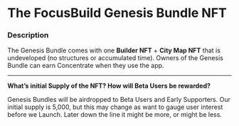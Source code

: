 # The FocusBuild Genesis Bundle NFT

### **Description**

The Genesis Bundle comes with one **Builder NFT** + **City Map NFT** that is undeveloped (no structures or accumulated time). Owners of the Genesis Bundle can earn Concentrate when they use the app.

****

**What’s initial Supply of the NFT? How will Beta Users be rewarded?**

&#x20;Genesis Bundles will be airdropped to Beta Users and Early Supporters. Our initial supply is 5,000, but this may change as want to gauge user interest before we Launch. Later down the line it might be more, or might be less.&#x20;
